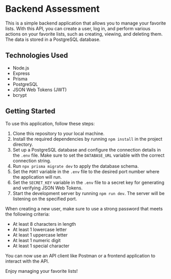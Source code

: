 # Backend Assessment

This is a simple backend application that allows you to manage your favorite lists. With this API, you can create a user, log in, and perform various actions on your favorite lists, such as creating, viewing, and deleting them. The data is stored in a PostgreSQL database.

## Technologies Used

- Node.js
- Express
- Prisma
- PostgreSQL
- JSON Web Tokens (JWT)
- bcrypt

## Getting Started

To use this application, follow these steps:

1. Clone this repository to your local machine.
2. Install the required dependencies by running `npm install` in the project directory.
3. Set up a PostgreSQL database and configure the connection details in the `.env` file. Make sure to set the `DATABASE_URL` variable with the correct connection string.
4. Run `npx prisma migrate dev` to apply the database schema.
5. Set the `PORT` variable in the `.env` file to the desired port number where the application will run.
6. Set the `SECRET_KEY` variable in the `.env` file to a secret key for generating and verifying JSON Web Tokens.
7. Start the development server by running `npm run dev`. The server will be listening on the specified port.

When creating a new user, make sure to use a strong password that meets the following criteria:

- At least 8 characters in length
- At least 1 lowercase letter
- At least 1 uppercase letter
- At least 1 numeric digit
- At least 1 special character

You can now use an API client like Postman or a frontend application to interact with the API.

Enjoy managing your favorite lists!

